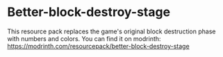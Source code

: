 # Better-block-destroy-stage
This resource pack replaces the game's original block destruction phase with numbers and colors.
You can find it on modrinth: https://modrinth.com/resourcepack/better-block-destroy-stage
